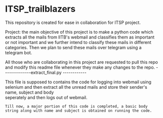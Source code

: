# ITSP_trailblazers
This repository is created for ease in collaboration for ITSP project.    

Project: the main objective of this project is to make a python code which extracts all the mails from IITB's webmail and classifies them as important or not important and we further intend to classify these mails in different categories. Then we plan to send these mails over telegram using a telegram bot.   

All those who are collaborating in this project are requested to pull this repo and modify this readme file whenever they make any changes to the repo.
--------------extract_final.py ------------

   This file is supposed to contains the code for logging into webmail using selenium and then extract all the unread mails and store their sender's name, subject and body  
    seperately and then logs out of webmail.      
    
    Till now, a major portion of this code is completed, a basic body string along with name and subject is obtained on running the code.
    
   
